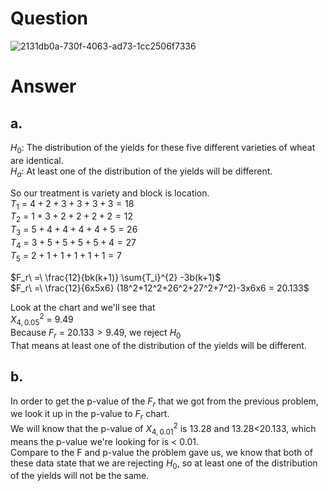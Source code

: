 # Question
![2131db0a-730f-4063-ad73-1cc2506f7336](https://github.com/user-attachments/assets/ca40600a-ad15-48a6-a17e-216862911e7c)

# Answer
## a.

$H_0$: The distribution of the yields for these five different varieties of wheat are identical.  
$H_a$: At least one of the distribution of the yields will be different.  
  
So our treatment is variety and block is location.  
$T_1\ =\ 4+2+3+3+3+3 = 18$  
$T_2\ =\ 1+3+2+2+2+2 = 12$  
$T_3\ =\ 5+4+4+4+4+5 = 26$  
$T_4\ =\ 3+5+5+5+5+4 = 27$  
$T_5\ =\ 2+1+1+1+1+1 = 7$  

$F_r\ =\ \frac{12}{bk(k+1)} \sum{T_i}^{2} -3b(k+1)$  
$F_r\ =\ \frac{12}{6x5x6} (18^2+12^2+26^2+27^2+7^2)-3x6x6 = 20.133$  
  
Look at the chart and we'll see that  
$X^2_{4, 0.05}\ =\ 9.49$  
Because $F_r\ = \ 20.133 > 9.49$, we reject $H_0$  
That means at least one of the distribution of the yields will be different.  

## b.  

In order to get the p-value of the $F_r$ that we got from the previous problem, we look it up in the p-value to $F_r$ chart.  
We will know that the p-value of $X^2_{4, 0.01}$ is 13.28 and 13.28<20.133, which means the p-value we're looking for is < 0.01.  
Compare to the F and p-value the problem gave us, we know that both of these data state that we are rejecting $H_0$, so at least one of the distribution of the yields will not be the same.  
